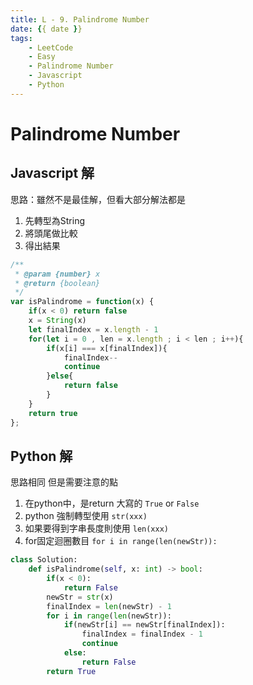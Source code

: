 ```yaml
---
title: L - 9. Palindrome Number
date: {{ date }}
tags: 
    - LeetCode
    - Easy
    - Palindrome Number
    - Javascript
    - Python
---
```

# Palindrome Number
## Javascript 解
思路：雖然不是最佳解，但看大部分解法都是
1. 先轉型為String
2. 將頭尾做比較
3. 得出結果
```javascript
/**
 * @param {number} x
 * @return {boolean}
 */
var isPalindrome = function(x) {
    if(x < 0) return false
    x = String(x)
    let finalIndex = x.length - 1
    for(let i = 0 , len = x.length ; i < len ; i++){
        if(x[i] === x[finalIndex]){
            finalIndex--
            continue
        }else{
            return false
        }
    }
    return true
};
```

## Python 解
思路相同
但是需要注意的點
1. 在python中，是return 大寫的 `True` or `False`
2. python 強制轉型使用 `str(xxx)`
3. 如果要得到字串長度則使用 `len(xxx)`
4. for固定迴圈數目 `for i in range(len(newStr)):`
```python
class Solution:
    def isPalindrome(self, x: int) -> bool:
        if(x < 0):
            return False
        newStr = str(x)
        finalIndex = len(newStr) - 1
        for i in range(len(newStr)):
            if(newStr[i] == newStr[finalIndex]):
                finalIndex = finalIndex - 1
                continue
            else:
                return False
        return True
```
